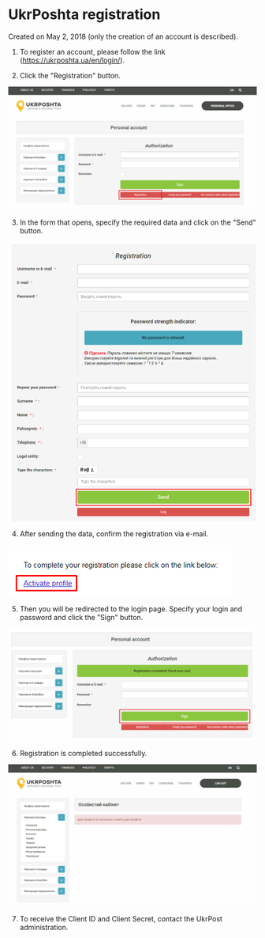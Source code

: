 # UkrPoshta registration  
Created on May 2, 2018 (only the creation of an account is described).

1. To register an account, please follow the link (https://ukrposhta.ua/en/login/).

2. Click the "Registration" button.

![image001](https://raw.githubusercontent.com/bNesisDeveloper/bNesis/master/Docs/Services/UkrPoshta/image001.png)

3. In the form that opens, specify the required data and click on the "Send" button.

![image002](https://raw.githubusercontent.com/bNesisDeveloper/bNesis/master/Docs/Services/UkrPoshta/image002.png)

4. After sending the data, confirm the registration via e-mail.

![image003](https://raw.githubusercontent.com/bNesisDeveloper/bNesis/master/Docs/Services/UkrPoshta/image003.png)

5. Then you will be redirected to the login page. Specify your login and password and click the "Sign" button.

![image004](https://raw.githubusercontent.com/bNesisDeveloper/bNesis/master/Docs/Services/UkrPoshta/image004.png)

6. Registration is completed successfully.

![image005](https://raw.githubusercontent.com/bNesisDeveloper/bNesis/master/Docs/Services/UkrPoshta/image005.png)

7. To receive the Client ID and Client Secret, contact the UkrPost administration.

